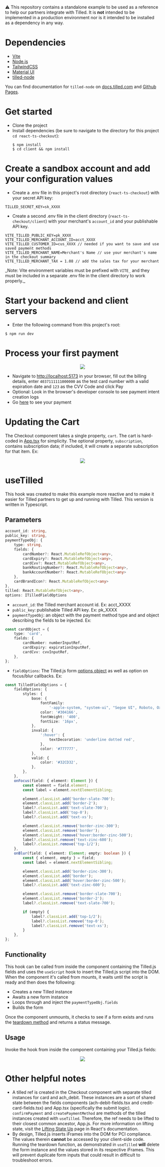 :warning: This repository contains a standalone example to be used as a reference to help our partners integrate with Tilled. It is **not** intended to be implemented in a production environment nor is it intended to be installed as a dependency in any way.

# Dependencies

-   [Vite](https://create-react-app.dev/)
-   [Node.js](https://nodejs.org)
-   [TailwindCSS](https://tailwindcss.com/)
-   [Material UI](https://mui.com/)
-   [tilled-node](https://www.npmjs.com/package/tilled-node)

You can find documentation for `tilled-node` on
[docs.tilled.com](https://docs.tilled.com/resources/sdks/tilled-node/) and
[Github Pages](https://gettilled.github.io/tilled-node/).

# Get started

-   Clone the project
-   Install dependencies (be sure to navigate to the directory for this project
    `cd react-ts-checkout`):
    ```
    $ npm install
    $ cd client && npm install
    ```

# Create a sandbox account and add your configuration values

-   Create a .env file in this project's root directory (`react-ts-checkout`)
    with your secret API key:

```
TILLED_SECRET_KEY=sk_XXXX
```

-   Create a second .env file in the client directory
    (`react-ts-checkout/client`) with your merchant's `account_id` and your
    publishable API key.

```
VITE_TILLED_PUBLIC_KEY=pk_XXXX
VITE_TILLED_MERCHANT_ACCOUNT_ID=acct_XXXX
VITE_TILLED_CUSTOMER_ID=cus_XXXX // needed if you want to save and use saved payment methods
VITE_TILLED_MERCHANT_NAME=Merchant's Name // use your merchant's name in the checkout summary
VITE_TILLED_MERCHANT_TAX = 1.08 // add the sales tax for your merchant
```

_Note: Vite environment variables must be prefixed with `VITE_` and they must be
included in a separate .env file in the client directory to work properly.\_

# Start your backend and client servers

-   Enter the following command from this project's root:

```
$ npm run dev
```

# Process your first payment

<p align="center">
  <img src="./assets/react-ts-checkout.png" />
</p>

-   Navigate to [http://localhost:5173](http://localhost:5173) in your browser,
    fill out the billing details, enter `4037111111000000` as the test card
    number with a valid expiration date and `123` as the CVV Code and click Pay
-   Optional: Look in the browser's developer console to see payment intent
    creation logs
-   Go [here](https://sandbox-app.tilled.com/payments) to see your payment

# Updating the Cart

The Checkout component takes a single property, `cart`. The cart is hard-coded
in
[App.tsx](https://github.com/gettilled/tilled-example-monorepo/blob/react-ts-checkout/react-ts-checkout/client/src/App.tsx)
for simplicity. The optional property, `subscription`, contains subscription
data; if included, it will create a separate subscription for that item. Ex:

<p align="center">
  <img src="./assets/cart.png" />
</p>

# useTilled

This hook was created to make this example more reactive and to make it easier
for Tilled partners to get up and running with Tilled. This version is written
in Typescript.

## Parameters

```typescript
account_id: string,
public_key: string,
paymentTypeObj: {
    type: string,
    fields: {
        cardNumber?: React.MutableRefObject<any>,
        cardExpiry?: React.MutableRefObject<any>,
        cardCvv?: React.MutableRefObject<any>,
        bankRoutingNumber?: React.MutableRefObject<any>,
        bankAccountNumber?: React.MutableRefObject<any>
    },
    cardBrandIcon?: React.MutableRefObject<any>
},
tilled: React.MutableRefObject<any>,
options: ITilledFieldOptions
```

-   `account_id`: the Tilled merchant account id. Ex: acct_XXXX
-   `public_key`: publishable Tilled API key. Ex: pk_XXXX
-   `paymentTypeObj`: an object with the payment method type and and object
    describing the fields to be injected. Ex:

```typescript
const cardObject = {
    type: 'card',
    fields: {
        cardNumber: numberInputRef,
        cardExpiry: expirationInputRef,
        cardCvv: cvvInputRef,
    },
};
```

-   `fieldOptions`: The Tilled.js form
    [options object](https://docs.tilled.com/tilledjs/#formcreatefieldformfieldtype-options-formfield)
    as well as option on focus/blur callbacks. Ex:

```typescript
const TilledFieldOptions = {
    fieldOptions: {
        styles: {
            base: {
                fontFamily:
                    '-apple-system, "system-ui", "Segoe UI", Roboto, Oxygen, Ubuntu, Cantarell, "Fira Sans", "Droid Sans", "Helvetica Neue", sans-serif',
                color: '#304166',
                fontWeight: '400',
                fontSize: '16px',
            },
            invalid: {
                ':hover': {
                    textDecoration: 'underline dotted red',
                },
                color: '#777777',
            },
            valid: {
                color: '#32CD32',
            },
        },
    },
    onFocus(field: { element: Element }) {
        const element = field.element;
        const label = element.nextElementSibling;

        element.classList.add('border-slate-700');
        element.classList.add('border-2');
        label?.classList.add('text-slate-700');
        label?.classList.add('top-0');
        label?.classList.add('text-xs');

        element.classList.remove('border-zinc-300');
        element.classList.remove('border');
        element.classList.remove('hover:border-zinc-500');
        label?.classList.remove('text-zinc-600');
        label?.classList.remove('top-1/2');
    },
    onBlur(field: { element: Element; empty: boolean }) {
        const { element, empty } = field;
        const label = element.nextElementSibling;

        element.classList.add('border-zinc-300');
        element.classList.add('border');
        element.classList.add('hover:border-zinc-500');
        label?.classList.add('text-zinc-600');

        element.classList.remove('border-slate-700');
        element.classList.remove('border-2');
        label?.classList.remove('text-slate-700');

        if (empty) {
            label?.classList.add('top-1/2');
            label?.classList.remove('top-0');
            label?.classList.remove('text-xs');
        }
    },
};
```

## Functionality

This hook can be called from inside the component containing the Tilled.js
fields and uses the `useScript` hook to insert the Tilled.js script into the
DOM. When the component it's called from mounts, it waits until the script is
ready and then does the following:

-   Creates a new Tilled instance
-   Awaits a new form instance
-   Loops through and inject the `paymentTypeObj.fields`
-   Builds the form

Once the component unmounts, it checks to see if a form exists and runs the
[teardown method](https://docs.tilled.com/tilledjs/#formteardownhandler-promiseboolean--void)
and returns a status message.

## Usage

Invoke the hook from inside the component containing your Tilled.js fields:

<p align="center">
  <img src="./assets/creditcard-component.png" />
</p>

# Other helpful notes

-   A tilled ref is created in the Checkout component with separate tilled
    instances for card and ach_debit. These instances are a sort of shared state
    between the fields components (ach-debit-fields.tsx and
    credit-card-fields.tsx) and App.tsx (specifically the submit logic).
    `confirmPayment` and `createPaymentMethod` are methods of the tilled
    instances created with `useTilled`. Therefore, the ref needs to be lifted to
    their closest common ancestor, App.js. For more information on lifting
    state, visit the
    [Lifting State Up](https://reactjs.org/docs/lifting-state-up.html) page in
    React's documentation.
-   By design, Tilled.js inserts iFrames into the DOM for PCI compliance. The
    values therein **cannot** be accessed by your client-side code. Running the
    teardown function, as demonstrated in `useTilled` **will** delete the form
    instance and the values stored in its respective iFrames. This will prevent
    duplicate form inputs that could result in difficult to troubleshoot errors.
